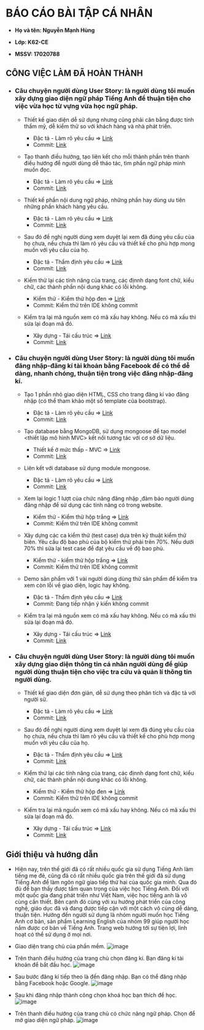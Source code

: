 # BÁO CÁO BÀI TẬP CÁ NHÂN

- **Họ và tên: Nguyễn Mạnh Hùng**

- **Lớp: K62-CE**

- **MSSV: 17020788**


## CÔNG VIỆC LÀM ĐÃ HOÀN THÀNH

* ### Câu chuyện người dùng User Story: là người dùng tôi muốn xây dựng giao diện ngữ pháp Tiếng Anh để thuận tiện cho việc vừa học từ vựng vừa học ngữ pháp.

  - Thiết kế giao diện dễ sử dụng nhưng cũng phải cân bằng được tính thẩm mỹ, dễ kiểm thử so với khách hàng và nhà phát triển.
    - Đặc tả - Làm rõ yêu cầu => [Link](https://docs.google.com/document/d/1a4i_31R8WBUAnF91syr1FwBpKoAiTY6rEJt1xWjb74M/edit#heading=h.fvjpas4blmex)
    - Commit: [Link](https://github.com/manhung99/INT2208-7-2019/commit/4267703894743312fcd5937ed180615812acc01e#diff-ce26efb9630af6377829b0eeab85e396)
    
  - Tạo thanh điều hướng, tạo liên kết cho mỗi thành phần trên thanh điều hướng để người dùng dễ tháo tác, tìm phần ngữ pháp mình muốn đọc.
    - Đặc tả - Làm rõ yêu cầu => [Link](https://docs.google.com/document/d/1a4i_31R8WBUAnF91syr1FwBpKoAiTY6rEJt1xWjb74M/edit#heading=h.fvjpas4blmex)
    - Commit: [Link](https://github.com/manhung99/INT2208-7-2019/commit/4267703894743312fcd5937ed180615812acc01e#diff-ce26efb9630af6377829b0eeab85e396)
    
  - Thiết kế phần nội dung ngữ pháp, những phần hay dùng ưu tiên những phần khách hàng yêu cầu.
    - Đặc tả - Làm rõ yêu cầu => [Link](https://docs.google.com/document/d/1a4i_31R8WBUAnF91syr1FwBpKoAiTY6rEJt1xWjb74M/edit#heading=h.fvjpas4blmex)
    - Commit: [Link](https://github.com/manhung99/INT2208-7-2019/commit/4267703894743312fcd5937ed180615812acc01e#diff-ce26efb9630af6377829b0eeab85e396)
    
  - Sau đó đề nghị người dùng xem duyệt lại xem đã đúng yêu cầu của họ chưa, nếu chưa thì làm rõ yêu cầu và thiết kế cho phù hợp mong muốn với yêu cầu của họ.
    - Đặc tả - Thẩm định yêu cầu => [Link](https://docs.google.com/document/d/1a4i_31R8WBUAnF91syr1FwBpKoAiTY6rEJt1xWjb74M/edit#heading=h.a3b33sgbrokp)
    - Commit: [Link](https://github.com/manhung99/INT2208-7-2019/commit/4267703894743312fcd5937ed180615812acc01e#diff-ce26efb9630af6377829b0eeab85e396)
    
  - Kiểm thử lại các tính năng của trang, các địnnh dạng font chữ, kiểu chữ, các thành phần nội dung khác có lỗi không.
    - Kiểm thử - Kiểm thử hộp đen => [Link](https://docs.google.com/document/d/1a4i_31R8WBUAnF91syr1FwBpKoAiTY6rEJt1xWjb74M/edit#heading=h.zhrswbsdiifd)
    - Commit: Kiểm thử trên IDE không commit
  
  - Kiểm tra lại mã nguồn xem có mã xấu hay không. Nếu có mã xấu thì sửa lại đoạn mã đó.
    - Xây dựng - Tái cấu trúc => [Link](https://docs.google.com/document/d/1a4i_31R8WBUAnF91syr1FwBpKoAiTY6rEJt1xWjb74M/edit#heading=h.bxti8dsihgwm)
    - Commit: [Link](https://github.com/manhung99/INT2208-7-2019/commit/a8a5aa8d2f57b53eef4c7aaefe6220d34246b44a)


* ### Câu chuyện người dùng User Story: là người dùng tôi muốn đăng nhập-đăng kí tài khoản bằng Facebook để có thể dễ dàng, nhanh chóng, thuận tiện trong việc đăng nhập-đăng kí.

  - Tạo 1 phần nhỏ giao diện HTML, CSS cho trang đăng kí vào đăng nhập (có thể tham khảo một số template của bootstrap).
    - Đặc tả - Làm rõ yêu cầu => [Link](https://docs.google.com/document/d/1a4i_31R8WBUAnF91syr1FwBpKoAiTY6rEJt1xWjb74M/edit#heading=h.fvjpas4blmex)
    - Commit: [Link](https://github.com/manhung99/INT2208-7-2019/blob/master/nhom-99/views/register.ejs)
    
  - Tạo database bằng MongoDB, sử dụng mongoose để tạo model <thiết lập mô hình MVC> kết nối tương tác với cơ sở dữ liệu.
    - Thiết kế ở mức thấp - MVC => [Link](https://docs.google.com/document/d/1a4i_31R8WBUAnF91syr1FwBpKoAiTY6rEJt1xWjb74M/edit#heading=h.kehlqoeo6d9r)
    - Commit: [Link](https://github.com/manhung99/INT2208-7-2019/blob/master/nhom-99/models/User.js)
    
  - Liên kết với database sử dụng module mongoose.
    - Đặc tả - Làm rõ yêu cầu => [Link](https://docs.google.com/document/d/1a4i_31R8WBUAnF91syr1FwBpKoAiTY6rEJt1xWjb74M/edit#heading=h.fvjpas4blmex)
    - Commit: [Link](https://github.com/manhung99/INT2208-7-2019/blob/master/nhom-99/models/User.js)
    
  - Xem lại logic 1 lượt của chức năng đăng nhập ,đảm bảo người dùng đăng nhập để sử dụng các tính năng có trong website.
    - Kiểm thử - Kiểm thử hộp trắng => [Link](https://docs.google.com/document/d/1a4i_31R8WBUAnF91syr1FwBpKoAiTY6rEJt1xWjb74M/edit#heading=h.ryzy80x4sqk1)
    - Commit: Kiểm thử trên IDE không commit
    
  - Xây dựng các ca kiểm thử (test case) dựa trên kỹ thuật kiểm thử biên. Yêu cầu độ bao phủ của bộ kiểm thử phải trên 70%. Nếu dưới 70% thì sửa lại test case để đạt yêu cầu về độ bao phủ.
    - Kiểm thử - kiểm thử hộp trắng => [Link](https://docs.google.com/document/d/1a4i_31R8WBUAnF91syr1FwBpKoAiTY6rEJt1xWjb74M/edit#heading=h.ryzy80x4sqk1)
    - Commit: Kiểm thử trên IDE không commit
  
  - Demo sản phẩm với 1 vài người dùng dùng thử sản phẩm để kiểm tra xem còn lỗi về giao diện, logic hay không.
    - Đặc tả - Thẩm định yêu cầu => [Link](https://docs.google.com/document/d/1a4i_31R8WBUAnF91syr1FwBpKoAiTY6rEJt1xWjb74M/edit#heading=h.a3b33sgbrokp)
    - Commit: Đang tiếp nhận ý kiến không commit
    
  - Kiểm tra lại mã nguồn xem có mã xấu hay không. Nếu có mã xấu thì sửa lại đoạn mã đó.
    - Xây dựng - Tái cấu trúc => [Link](https://docs.google.com/document/d/1a4i_31R8WBUAnF91syr1FwBpKoAiTY6rEJt1xWjb74M/edit#heading=h.bxti8dsihgwm)
    - Commit: [Link](https://github.com/manhung99/INT2208-7-2019/commit/a8a5aa8d2f57b53eef4c7aaefe6220d34246b44a)
    
    
* ### Câu chuyện người dùng User Story: là người dùng tôi muốn xây dựng giao diện thông tin cá nhân người dùng để giúp người dùng thuận tiện cho việc tra cứu và quản lí thông tin người dùng.

  - Thiết kế giao diện đơn giản, dễ sử dụng theo phân tích và đặc tả với người sử.
    - Đặc tả - Làm rõ yêu cầu => [Link](https://docs.google.com/document/d/1a4i_31R8WBUAnF91syr1FwBpKoAiTY6rEJt1xWjb74M/edit#heading=h.fvjpas4blmex)
    - Commit: [Link](https://github.com/manhung99/INT2208-7-2019/commit/1e4e76643b5b0ea02205c4813083c3b5a2a8e7a1)
            
  - Sau đó đề nghị người dùng xem duyệt lại xem đã đúng yêu cầu của họ chưa, nếu chưa thì làm rõ yêu cầu và thiết kế cho phù hợp mong muốn với yêu cầu của họ.
    - Đặc tả - Thẩm định yêu cầu => [Link](https://docs.google.com/document/d/1a4i_31R8WBUAnF91syr1FwBpKoAiTY6rEJt1xWjb74M/edit#heading=h.a3b33sgbrokp)
    - Commit: [Link](https://github.com/manhung99/INT2208-7-2019/commit/1e4e76643b5b0ea02205c4813083c3b5a2a8e7a1)
    
  - Kiểm thử lại các tính năng của trang, các địnnh dạng font chữ, kiểu chữ, các thành phần nội dung khác có lỗi không.
    - Kiểm thử - Kiểm thử hộp đen => [Link](https://docs.google.com/document/d/1a4i_31R8WBUAnF91syr1FwBpKoAiTY6rEJt1xWjb74M/edit#heading=h.zhrswbsdiifd)
    - Commit: Kiểm thử trên IDE không commit
  
  - Kiểm tra lại mã nguồn xem có mã xấu hay không. Nếu có mã xấu thì sửa lại đoạn mã đó.
    - Xây dựng - Tái cấu trúc => [Link](https://docs.google.com/document/d/1a4i_31R8WBUAnF91syr1FwBpKoAiTY6rEJt1xWjb74M/edit#heading=h.bxti8dsihgwm)
    - Commit: [Link](https://github.com/manhung99/INT2208-7-2019/commit/a8a5aa8d2f57b53eef4c7aaefe6220d34246b44a)

  
  
## Giới thiệu và hướng dẫn

* Hiện nay, trên thế giới đã có rất nhiều quốc gia sử dụng Tiếng Anh làm tiếng mẹ đẻ, cũng đã có rất nhiều quốc gia trên thế giới đã sử dụng Tiếng Anh để làm ngôn ngữ giao tiếp thứ hai của quốc gia mình. Qua đó đủ để bạn thấy được tầm quan trọng của việc học Tiếng Anh. Đối với một quốc gia đang phát triển như Việt Nam, việc học tiếng anh là vô cùng cần thiết. Bên cạnh đó cùng với xu hướng phát triển của công nghệ, giáo dục đã và đang được tiếp cận với một cách vô cùng dễ dàng, thuận tiện. Hướng đến người sử dụng là nhóm người muốn học Tiếng Anh cơ bản, sản phẩm Learning English của nhóm 99 giúp người học nắm được cơ bản về Tiếng Anh. Trang web hướng tới sự tiện lợi, linh hoạt có thể sử dụng ở mọi nơi.

- Giao diện trang chủ của phần mềm.
![image](https://user-images.githubusercontent.com/43178187/57585200-f57b4800-750e-11e9-8cb3-7b8d095e605e.png)

- Trên thanh điều hướng của trang chủ chọn đăng kí. Bạn đăng kí tài khoản để bắt đầu học.
![image](https://user-images.githubusercontent.com/43178187/57585216-1e9bd880-750f-11e9-9d22-2c6d1440c401.png)

- Sau bước đăng kí tiếp theo là đến đăng nhập. Bạn có thể đăng nhập bằng Facebook hoặc Google.
![image](https://user-images.githubusercontent.com/43178187/57585205-0461fa80-750f-11e9-82c3-b7234a7ae54d.png)

- Sau khi đăng nhập thành công chọn khoá học bạn thích để học.
![image](https://user-images.githubusercontent.com/43178187/57585258-cfa27300-750f-11e9-9798-b9816739d42c.png)

- Trên thanh điều hướng của trang chủ có chức năng ngữ pháp. Chọn để mở giao diện ngữ pháp.
![image](https://user-images.githubusercontent.com/43178187/57585230-602c8380-750f-11e9-8b0b-3094b2ebe048.png)










  
  
